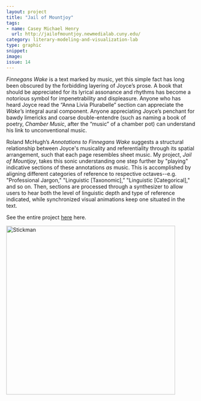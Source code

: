 ```yaml
---
layout: project
title: "Jail of Mountjoy"
tags:
- name: Casey Michael Henry
  url: http://jailofmountjoy.newmedialab.cuny.edu/
category: literary-modeling-and-visualization-lab
type: graphic
snippet: 
image:
issue: 14
---
```


<i>Finnegans Wake</i> is a text marked by music, yet this simple fact has long been obscured by the forbidding layering of Joyce’s 
prose. A book that should be appreciated for its lyrical assonance and rhythms has become a notorious symbol for impenetrability 
and displeasure. Anyone who has heard Joyce read the “Anna Livia Plurabelle” section can appreciate the <i>Wake</i>’s 
integral aural component. Anyone appreciating Joyce’s penchant for bawdy limericks and coarse double-entendre 
(such as naming a book of poetry, <i>Chamber Music</i>, after the “music” of a chamber pot) can understand his link to unconventional music.

Roland McHugh’s <i>Annotations to Finnegans Wake</i> suggests a structural relationship between Joyce's musicality and referentiality through its spatial arrangement, such that each page resembles sheet music. My project, <i>Jail of Mountjoy</i>, takes this sonic understanding one step further by "playing" indicative sections of these annotations <i>as</i> music. This is accomplished by aligning different categories of reference to respective octaves--e.g. "Professional Jargon," "Linguistic [Taxonomic],” "Linguistic [Categorical]," and so on. Then, sections are processed through a synthesizer to allow users to hear both the level of linguistic depth and type of reference indicated, while synchronized visual animations keep one situated in the text.

See the entire project <a href="http://jailofmountjoy.newmedialab.cuny.edu/">here</a> here.

<img src="http://jailofmountjoy.newmedialab.cuny.edu/files/fw-key---final-cropped-w-o-title.jpg" alt="Stickman" width="450" height="450">
